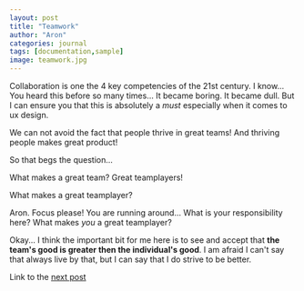 ```yaml
---
layout: post
title: "Teamwork"
author: "Aron"
categories: journal
tags: [documentation,sample]
image: teamwork.jpg
---
```


Collaboration is one the 4 key competencies of the 21st century. I know... You heard this before so many times... It became boring. It became dull. But I can ensure you that this is absolutely a *must* especially when it comes to ux design.

We can not avoid the fact that people thrive in great teams! And thriving people makes great product!

So that begs the question...

What makes a great team? Great teamplayers!

What makes a great teamplayer?

Aron. Focus please! You are running around... What is your responsibility here? What makes *you* a great teamplayer?

Okay... I think the important bit for me here is to see and accept that **the team's good is greater then the individual's good**. I am afraid I can't say that always live by that, but I can say that I do strive to be better.

Link to the [next post](https://aronuxui.github.io/design)
